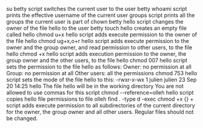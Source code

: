 su betty script switches the current user to the user betty
whoami script prints the effective username of the current user
groups script prints all the groups the current user is part of
chown betty hello script changes the owner of the file hello to the user betty
touch hello creates an empty file called hello
chmod u+x hello script adds execute permission to the owner of the file hello
chmod ug+x,o+r hello script adds execute permission to the owner and the group owner, and read permission to other users, to the file hello
chmod +x hello script adds execution permission to the owner, the group owner and the other users, to the file hello
chmod 007 hello script sets the permission to the file hello as follows:
Owner: no permission at all
Group: no permission at all
Other users: all the permissions
chmod 753 hello script sets the mode of the file hello to this:
-rwxr-x-wx 1 julien julien 23 Sep 20 14:25 hello
The file hello will be in the working directory
You are not allowed to use commas for this script
chmod --reference=olleh hello script copies hello file permissions to file olleh
find . -type d -exec chmod +x {} + script adds execute permission to all subdirectories of the current directory for the owner, the group owner and all other users. Regular files should not be changed.
